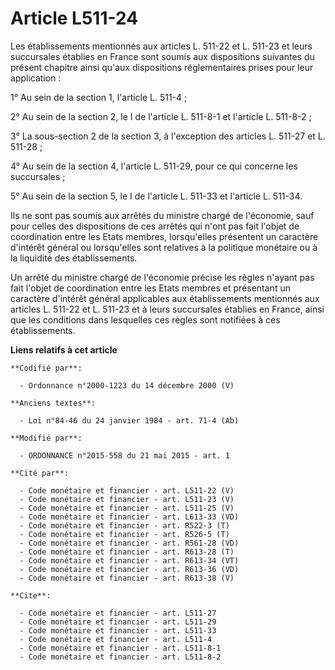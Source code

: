 # Article L511-24

Les établissements mentionnés aux articles L. 511-22 et L. 511-23 et leurs succursales établies en France sont soumis aux
dispositions suivantes du présent chapitre ainsi qu'aux dispositions réglementaires prises pour leur application : 

1° Au sein de la section 1, l'article L. 511-4 ; 

2° Au sein de la section 2, le I de l'article L. 511-8-1 et l'article L. 511-8-2 ; 

3° La sous-section 2 de la section 3, à l'exception des articles L. 511-27 et L. 511-28 ; 

4° Au sein de la section 4, l'article L. 511-29, pour ce qui concerne les succursales ; 

5° Au sein de la section 5, le I de l'article L. 511-33 et l'article L. 511-34. 

Ils ne sont pas soumis aux arrêtés du ministre chargé de l'économie, sauf pour celles des dispositions de ces arrêtés qui
n'ont pas fait l'objet de coordination entre les Etats membres, lorsqu'elles présentent un caractère d'intérêt général ou
lorsqu'elles sont relatives à la politique monétaire ou à la liquidité des établissements. 

Un arrêté du ministre chargé de l'économie précise les règles n'ayant pas fait l'objet de coordination entre les Etats
membres et présentant un caractère d'intérêt général applicables aux établissements mentionnés aux articles L. 511-22 et L.
511-23 et à leurs succursales établies en France, ainsi que les conditions dans lesquelles ces règles sont notifiées à ces
établissements.

**Liens relatifs à cet article**

	**Codifié par**:

	  - Ordonnance n°2000-1223 du 14 décembre 2000 (V)

	**Anciens textes**:

	  - Loi n°84-46 du 24 janvier 1984 - art. 71-4 (Ab)

	**Modifié par**:

	  - ORDONNANCE n°2015-558 du 21 mai 2015 - art. 1

	**Cité par**:

	  - Code monétaire et financier - art. L511-22 (V)
	  - Code monétaire et financier - art. L511-23 (V)
	  - Code monétaire et financier - art. L511-25 (V)
	  - Code monétaire et financier - art. L613-33 (VD)
	  - Code monétaire et financier - art. R522-3 (T)
	  - Code monétaire et financier - art. R526-5 (T)
	  - Code monétaire et financier - art. R561-28 (VD)
	  - Code monétaire et financier - art. R613-28 (T)
	  - Code monétaire et financier - art. R613-34 (VT)
	  - Code monétaire et financier - art. R613-36 (VD)
	  - Code monétaire et financier - art. R613-38 (V)

	**Cite**:

	  - Code monétaire et financier - art. L511-27
	  - Code monétaire et financier - art. L511-29
	  - Code monétaire et financier - art. L511-33
	  - Code monétaire et financier - art. L511-4
	  - Code monétaire et financier - art. L511-8-1
	  - Code monétaire et financier - art. L511-8-2
